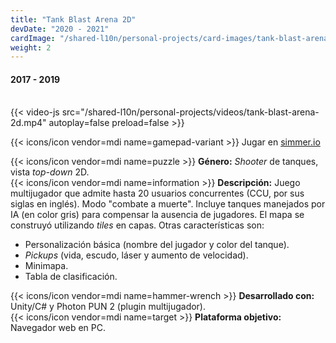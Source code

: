 ```yaml
---
title: "Tank Blast Arena 2D"
devDate: "2020 - 2021"
cardImage: "/shared-l10n/personal-projects/card-images/tank-blast-arena-2d.jpg"
weight: 2
---
```


#### 2017 - 2019
\
{{< video-js src="/shared-l10n/personal-projects/videos/tank-blast-arena-2d.mp4" autoplay=false preload=false >}}

{{< icons/icon vendor=mdi name=gamepad-variant >}} Jugar en [simmer.io](https://simmer.io/@MellizoGames/tank-blast-arena-2d)

{{< icons/icon vendor=mdi name=puzzle >}} **Género:** *Shooter* de tanques, vista *top-down* 2D.\
{{< icons/icon vendor=mdi name=information >}} **Descripción:**
Juego multijugador que admite hasta 20 usuarios concurrentes (CCU, por sus siglas en inglés).
Modo "combate a muerte".
Incluye tanques manejados por IA (en color gris) para compensar la ausencia de jugadores.
El mapa se construyó utilizando *tiles* en capas.
Otras características son:
* Personalización básica (nombre del jugador y color del tanque).
* *Pickups* (vida, escudo, láser y aumento de velocidad).
* Minimapa.
* Tabla de clasificación.

{{< icons/icon vendor=mdi name=hammer-wrench >}} **Desarrollado con:** Unity/C# y Photon PUN 2 (plugin multijugador).\
{{< icons/icon vendor=mdi name=target >}} **Plataforma objetivo:** Navegador web en PC.
